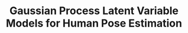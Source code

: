 ---
title: "Gaussian Process Latent Variable Models for Human Pose Estimation"
year: 2007
pdf_url: "http://www.robots.ox.ac.uk/~tvg/publications/2007/gplvm_pose_mlmi2007.pdf"
category: "vision"
author_list: "Carl Henrik Ek, Philip H.S. Torr, N. Lawrence"
grant: "NULL"
pub_in: "In 4th Joint Workshop on Multimodal Interaction and Related Machine Learning Algorithms"
---